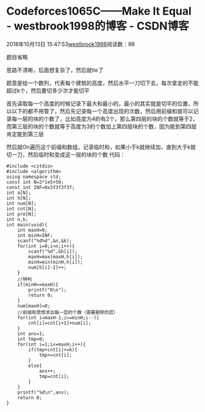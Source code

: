 # Codeforces1065C——Make It Equal - westbrook1998的博客 - CSDN博客





2018年10月13日 15:47:53[westbrook1998](https://me.csdn.net/westbrook1998)阅读数：98








> 
题目省略


思路不清晰，后面想复杂了，然后就tle了

题意是给一个数列，代表每个建筑的高度，然后水平一刀切下去，每次拿走的不能超过k个，然后要切多少次才能切平

首先读取每一个高度的时候记录下最大和最小的，最小的其实就是切平的位置，所以以下的都不用管了，然后先记录每一个高度出现的次数，然后用前缀和就可以记录每一层的块的个数了，比如高度为4的有2个，那么第四层的块的个数就等于2，而第三层的块的个数就等于高度为3的个数加上第四层块的个数，因为能到第四层肯定能到第三层

然后就On遍历这个前缀和数组，记录临时和，如果小于k就继续加，直到大于k就切一刀，然后临时和变成这一层的块的个数
代码：

```
#include <cstdio>
#include <algorithm>
using namespace std;
const int N=2*1e5+50;
const int INF=0x3f3f3f3f;
int a[N];
int h[N];
int num[N];
int cnt[N];
int pre[N];
int n,k;
int main(void){
    int maxH=0;
    int minH=INF;
    scanf("%d%d",&n,&k);
    for(int i=0;i<n;i++){
        scanf("%d",&h[i]);
        maxH=max(maxH,h[i]);
        minH=min(minH,h[i]);
        num[h[i]-1]++;
    }
    //特判
    if(minH==maxH){
        printf("0\n");
        return 0;
    }
    num[maxH]=0;
    //前缀和思想求出每一层的个数（需要删除的层）
    for(int i=maxH-1;i>=minH;i--){
        cnt[i]=cnt[i+1]+num[i];
    }
    int ans=1;
    int tmp=0;
    for(int i=1;i<=maxH;i++){
        if(tmp+cnt[i]<=k){
            tmp+=cnt[i];
        }
        else{
            ans++;
            tmp=cnt[i];
        }
    }
    printf("%d\n",ans);
    return 0;
}
```




